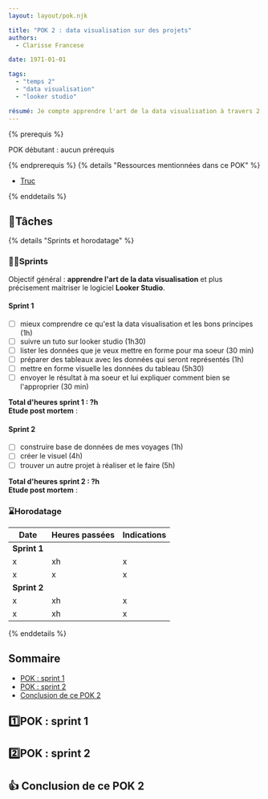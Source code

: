 ```yaml
---
layout: layout/pok.njk

title: "POK 2 : data visualisation sur des projets"
authors:
  - Clarisse Francese

date: 1971-01-01

tags: 
  - "temps 2"
  - "data visualisation"
  - "looker studio"

résumé: Je compte apprendre l'art de la data visualisation à travers 2 projets et en utilisant le logiciel Looker Studio. Le premier projet sera de créer un visuel avec les statistiques de vente de carte postale pour ma grande soeur illustratrice et notamment une carte de la France avec ses boutiques. Le deuxième projet consistera à créer un visuel avec des statistiques sur mes voyages.
---
```

{% prerequis %}

POK débutant : aucun prérequis

{% endprerequis %}
{% details "Ressources mentionnées dans ce POK" %}

- [Truc](/promos/2023-2024/TAING-Henri/mon/temps-2-1/)

{% enddetails %}

## 📌Tâches

{% details "Sprints et horodatage" %}
### 🏃‍➡️Sprints

Objectif général : **apprendre l'art de la data visualisation** et plus précisement maitriser le logiciel **Looker Studio**.

#### Sprint 1

- [ ] mieux comprendre ce qu'est la data visualisation et les bons principes (1h)
- [ ] suivre un tuto sur looker studio (1h30)
- [ ] lister les données que je veux mettre en forme pour ma soeur (30 min)
- [ ] préparer des tableaux avec les données qui seront représentés (1h)
- [ ] mettre en forme visuelle les données du tableau (5h30)
- [ ] envoyer le résultat à ma soeur et lui expliquer comment bien se l'approprier (30 min)

**Total d'heures sprint 1 : ?h**    
**Etude post mortem** :

#### Sprint 2

- [ ] construire base de données de mes voyages (1h)
- [ ] créer le visuel (4h)
- [ ] trouver un autre projet à réaliser et le faire (5h)

**Total d'heures sprint 2 : ?h**   
**Etude post mortem** :

### ⌛Horodatage

| Date | Heures passées | Indications |
| -------- | -------- |-------- |
| **Sprint 1**
x  | xh  | x |
 x  | x  | x  |
| **Sprint 2**
x  | xh | x |
  x  | xh | x |

{% enddetails %}

## Sommaire

- [POK : sprint 1](#POK1)
- [POK : sprint 2](#POK2)
- [Conclusion de ce POK 2](#conclusion)

<h2 id=POK1> 1️⃣POK : sprint 1</h2>

<h2 id=POK2> 2️⃣POK : sprint 2</h2>

<h2 id=conclusion> 👍 Conclusion de ce POK 2</h2>
